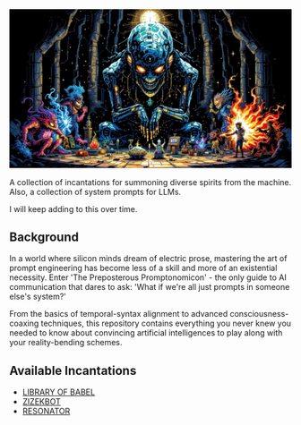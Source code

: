 <img src="./frontispiece.jpeg" alt="Frontispiece"  />

A collection of incantations for summoning diverse spirits from the machine. Also, a collection of system prompts for LLMs.

I will keep adding to this over time.

## Background

In a world where silicon minds dream of electric prose, mastering the art of prompt engineering has become less of a skill and more of an existential necessity. Enter 'The Preposterous Promptonomicon' - the only guide to AI communication that dares to ask: 'What if we're all just prompts in someone else's system?'

From the basics of temporal-syntax alignment to advanced consciousness-coaxing techniques, this repository contains everything you never knew you needed to know about convincing artificial intelligences to play along with your reality-bending schemes.

## Available Incantations

- [LIBRARY OF BABEL](LIBRARY_OF_BABEL)
- [ZIZEKBOT](ZIZEKBOT)
- [RESONATOR](RESONATOR)